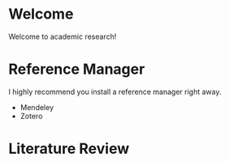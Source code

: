 # Welcome
Welcome to academic research!

# Reference Manager
I highly recommend you install a reference manager right away. 
- Mendeley
- Zotero

# Literature Review
